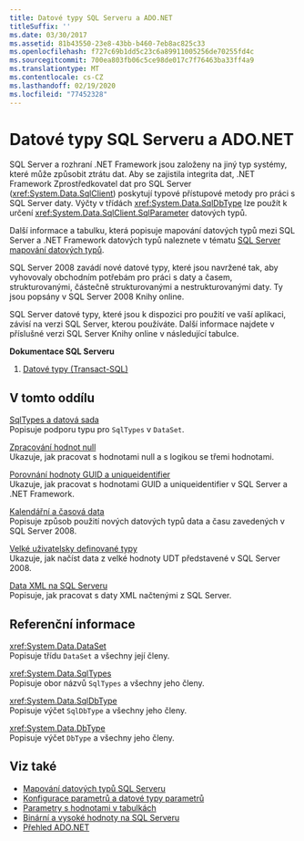 ```yaml
---
title: Datové typy SQL Serveru a ADO.NET
titleSuffix: ''
ms.date: 03/30/2017
ms.assetid: 81b43550-23e8-43bb-b460-7eb8ac825c33
ms.openlocfilehash: f727c69b1dd5c23c6a89911005256de70255fd4c
ms.sourcegitcommit: 700ea803fb06c5ce98de017c7f76463ba33ff4a9
ms.translationtype: MT
ms.contentlocale: cs-CZ
ms.lasthandoff: 02/19/2020
ms.locfileid: "77452328"
---
```

# <a name="sql-server-data-types-and-adonet"></a>Datové typy SQL Serveru a ADO.NET
SQL Server a rozhraní .NET Framework jsou založeny na jiný typ systémy, které může způsobit ztrátu dat. Aby se zajistila integrita dat, .NET Framework Zprostředkovatel dat pro SQL Server (<xref:System.Data.SqlClient>) poskytují typové přístupové metody pro práci s SQL Server daty. Výčty v třídách <xref:System.Data.SqlDbType> lze použít k určení <xref:System.Data.SqlClient.SqlParameter> datových typů.  
  
 Další informace a tabulku, která popisuje mapování datových typů mezi SQL Server a .NET Framework datových typů naleznete v tématu [SQL Server mapování datových typů](../sql-server-data-type-mappings.md).  
  
 SQL Server 2008 zavádí nové datové typy, které jsou navržené tak, aby vyhovovaly obchodním potřebám pro práci s daty a časem, strukturovanými, částečně strukturovanými a nestrukturovanými daty. Ty jsou popsány v SQL Server 2008 Knihy online.  
  
 SQL Server datové typy, které jsou k dispozici pro použití ve vaší aplikaci, závisí na verzi SQL Server, kterou používáte. Další informace najdete v příslušné verzi SQL Server Knihy online v následující tabulce.  
  
 **Dokumentace SQL Serveru**  
  
1. [Datové typy (Transact-SQL)](/sql/t-sql/data-types/data-types-transact-sql)  
  
## <a name="in-this-section"></a>V tomto oddílu  
 [SqlTypes a datová sada](sqltypes-and-the-dataset.md)  
 Popisuje podporu typu pro `SqlTypes` v `DataSet`.  
  
 [Zpracování hodnot null](handling-null-values.md)  
 Ukazuje, jak pracovat s hodnotami null a s logikou se třemi hodnotami.  
  
 [Porovnání hodnoty GUID a uniqueidentifier](comparing-guid-and-uniqueidentifier-values.md)  
 Ukazuje, jak pracovat s hodnotami GUID a uniqueidentifier v SQL Server a .NET Framework.  
  
 [Kalendářní a časová data](date-and-time-data.md)  
 Popisuje způsob použití nových datových typů data a času zavedených v SQL Server 2008.  
  
 [Velké uživatelsky definované typy](large-udts.md)  
 Ukazuje, jak načíst data z velké hodnoty UDT představené v SQL Server 2008.  
  
 [Data XML na SQL Serveru](xml-data-in-sql-server.md)  
 Popisuje, jak pracovat s daty XML načtenými z SQL Server.  
  
## <a name="reference"></a>Referenční informace  
 <xref:System.Data.DataSet>  
 Popisuje třídu `DataSet` a všechny její členy.  
  
 <xref:System.Data.SqlTypes>  
 Popisuje obor názvů `SqlTypes` a všechny jeho členy.  
  
 <xref:System.Data.SqlDbType>  
 Popisuje výčet `SqlDbType` a všechny jeho členy.  
  
 <xref:System.Data.DbType>  
 Popisuje výčet `DbType` a všechny jeho členy.  
  
## <a name="see-also"></a>Viz také

- [Mapování datových typů SQL Serveru](../sql-server-data-type-mappings.md)
- [Konfigurace parametrů a datové typy parametrů](../configuring-parameters-and-parameter-data-types.md)
- [Parametry s hodnotami v tabulkách](table-valued-parameters.md)
- [Binární a vysoké hodnoty na SQL Serveru](sql-server-binary-and-large-value-data.md)
- [Přehled ADO.NET](../ado-net-overview.md)
